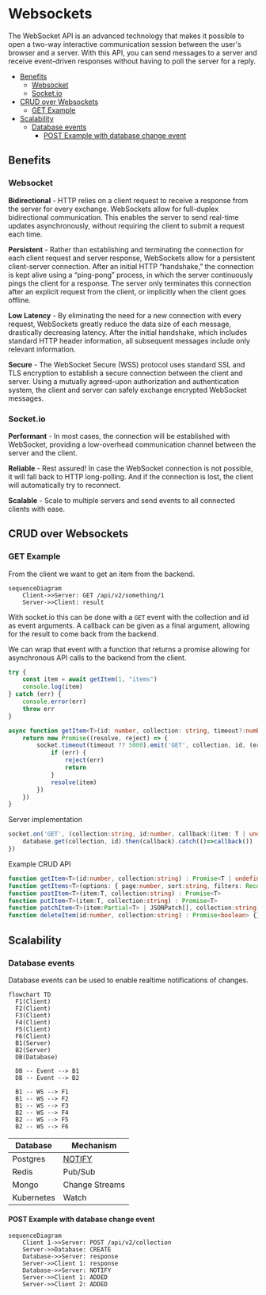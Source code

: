 # Websockets

The WebSocket API is an advanced technology that makes it possible to open a two-way interactive communication session between the user's browser and a server. With this API, you can send messages to a server and receive event-driven responses without having to poll the server for a reply.

- [Benefits](#benefits)
  - [Websocket](#websocket)
  - [Socket.io](#socketio)
- [CRUD over Websockets](#crud-over-websockets)
  - [GET Example](#get-example)
- [Scalability](#scalability)
  - [Database events](#database-events)
    - [POST Example with database change event](#post-example-with-database-change-event)

## Benefits

### Websocket

**Bidirectional** - HTTP relies on a client request to receive a response from the server for every exchange. WebSockets allow for full-duplex bidirectional communication. This enables the server to send real-time updates asynchronously, without requiring the client to submit a request each time.

**Persistent** - Rather than establishing and terminating the connection for each client request and server response, WebSockets allow for a persistent client-server connection. After an initial HTTP “handshake,” the connection is kept alive using a “ping-pong” process, in which the server continuously pings the client for a response. The server only terminates this connection after an explicit request from the client, or implicitly when the client goes offline.

**Low Latency** - By eliminating the need for a new connection with every request, WebSockets greatly reduce the data size of each message, drastically decreasing latency. After the initial handshake, which includes standard HTTP header information, all subsequent messages include only relevant information.

**Secure** - The WebSocket Secure (WSS) protocol uses standard SSL and TLS encryption to establish a secure connection between the client and server. Using a mutually agreed-upon authorization and authentication system, the client and server can safely exchange encrypted WebSocket messages.

### Socket.io

**Performant** - In most cases, the connection will be established with WebSocket, providing a low-overhead communication channel between the server and the client.

**Reliable** - Rest assured! In case the WebSocket connection is not possible, it will fall back to HTTP long-polling. And if the connection is lost, the client will automatically try to reconnect.

**Scalable** - Scale to multiple servers and send events to all connected clients with ease.

## CRUD over Websockets

### GET Example

From the client we want to get an item from the backend.

```mermaid
sequenceDiagram
    Client->>Server: GET /api/v2/something/1
    Server->>Client: result
```

With socket.io this can be done with a `GET` event with the collection and id as event arguments. A callback can be given as a final argument, allowing for the result to come back from the backend.

We can wrap that event with a function that returns a promise allowing for asynchronous API calls to the backend from the client.

```ts
try {
    const item = await getItem(1, "items")
    console.log(item)
} catch (err) {
    console.error(err)
    throw err
}
```

```ts
async function getItem<T>(id: number, collection: string, timeout?:number): Promise<T | undefined> {
    return new Promise((resolve, reject) => {
        socket.timeout(timeout ?? 5000).emit('GET', collection, id, (err?: Error, item?: T) => {
            if (err) {
                reject(err)
                return
            }
            resolve(item)
        })
    })
}
```

Server implementation

```ts
socket.on('GET', (collection:string, id:number, callback:(item: T | undefined)) => {
    database.get(collection, id).then(callback).catch(()=>callback())
})
```

Example CRUD API

```ts
function getItem<T>(id:number, collection:string) : Promise<T | undefined> {}
function getItems<T>(options: { page:number, sort:string, filters: Record<string,string> }, collection:string) : Promise<T[]|undefined> {}
function postItem<T>(item:T, collection:string) : Promise<T>
function putItem<T>(item:T, collection:string) : Promise<T>
function patchItem<T>(item:Partial<T> | JSONPatch[], collection:string) : Promise<T>
function deleteItem(id:number, collection:string) : Promise<boolean> {}
```

## Scalability

### Database events

Database events can be used to enable realtime notifications of changes.

```mermaid
flowchart TD
  F1(Client)
  F2(Client)
  F3(Client)
  F4(Client)
  F5(Client)
  F6(Client)
  B1(Server)
  B2(Server)
  DB(Database)

  DB -- Event --> B1
  DB -- Event --> B2

  B1 -- WS --> F1
  B1 -- WS --> F2
  B1 -- WS --> F3
  B2 -- WS --> F4
  B2 -- WS --> F5
  B2 -- WS --> F6
```

| Database   | Mechanism                                                         |
| ---------- | ----------------------------------------------------------------- |
| Postgres   | [NOTIFY](https://www.postgresql.org/docs/current/sql-notify.html) |
| Redis      | Pub/Sub                                                           |
| Mongo      | Change Streams                                                    |
| Kubernetes | Watch                                                             |

#### POST Example with database change event

```mermaid
sequenceDiagram
    Client 1->>Server: POST /api/v2/collection
    Server->>Database: CREATE
    Database->>Server: response
    Server->>Client 1: response
    Database->>Server: NOTIFY
    Server->>Client 1: ADDED
    Server->>Client 2: ADDED
```
